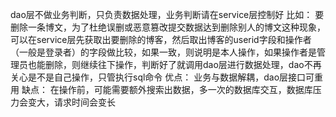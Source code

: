 dao层不做业务判断，只负责数据处理，业务判断请在service层控制好
比如：
要删除一条博文，为了杜绝误删或恶意篡改提交数据达到删除别人的博文这种现象，可以在service层先获取出要删除的博客，然后取出博客的userid字段和操作者（一般是登录者）的字段做比较，如果一致，则说明是本人操作，如果操作者是管理员也能删除，则继续往下操作，判断好了就调用dao层进行数据处理，dao不再关心是不是自己操作，只管执行sql命令
优点：
业务与数据解耦，dao层接口可重用
缺点：
在操作前，可能需要额外搜索出数据，多一次的数据库交互，数据库压力会变大，请求时间会变长